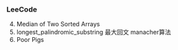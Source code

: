 ### LeeCode 
4. Median of Two Sorted Arrays
6. longest_palindromic_substring  最大回文 manacher算法
458. Poor Pigs
